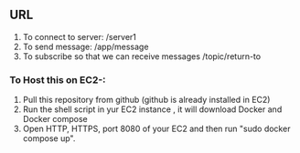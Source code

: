 ## URL
1) To connect to server: /server1
2) To send message: /app/message
3) To subscribe so that we can receive messages /topic/return-to

### To Host this on EC2-:
1) Pull this repository from github (github is already installed in EC2)
2) Run the shell script in yur EC2 instance , it will download Docker and Docker compose
3) Open HTTP, HTTPS, port 8080 of your EC2 and then run "sudo docker compose up".

